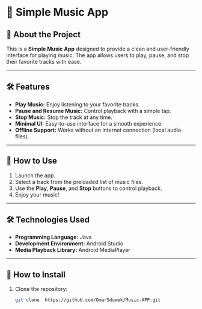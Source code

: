 # 🎵 Simple Music App

## 📖 About the Project
This is a **Simple Music App** designed to provide a clean and user-friendly interface for playing music. The app allows users to play, pause, and stop their favorite tracks with ease.

---

## 🛠️ Features
- **Play Music:** Enjoy listening to your favorite tracks.
- **Pause and Resume Music:** Control playback with a simple tap.
- **Stop Music:** Stop the track at any time.
- **Minimal UI:** Easy-to-use interface for a smooth experience.
- **Offline Support:** Works without an internet connection (local audio files).

---


## 🚀 How to Use
1. Launch the app.
2. Select a track from the preloaded list of music files.
3. Use the **Play**, **Pause**, and **Stop** buttons to control playback.
4. Enjoy your music!

---

## 🛠️ Technologies Used
- **Programming Language:** Java
- **Development Environment:** Android Studio
- **Media Playback Library:** Android MediaPlayer

---

## 🌟 How to Install
1. Clone the repository:
   ```bash
   git clone  https://github.com/OmarSdowek/Music-APP.git

 
 

